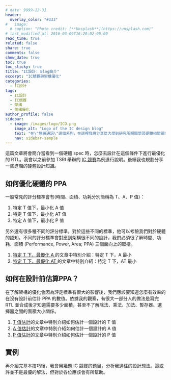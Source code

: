 ```yaml
---
# date: 9999-12-31
header:
  overlay_color: "#333"
#   image: 
  # caption: "Photo credit: [**Unsplash**](https://unsplash.com)"
# last_modified_at: 2016-03-09T16:20:02-05:00
read_time: true
related: false
share: true
comments: false
show_date: true
toc: true
toc_sticky: true
title: "IC設計: Blog簡介"
excerpt: "IC競賽與架構優化"
categories:
  - IC設計
tags:
  - IC設計
  - IC競賽
  - 架構
  - 架構優化
author_profile: false
sidebar:
  - image: /images/logo/ICD.png
    image_alt: "Logo of the IC design blog"
    text: "在\"無線通訊\"這個系列，在這裡我將分享從大學到研究所期間學習硬體相關領域的經驗和學問。我深入研究了許多硬體相關的議題，包括適合硬體的演算法、電路設計、晶片製造等等。希望透過分享，可以為對硬體有興趣的讀者提供有價值的知識和經驗。非常歡迎大家在寄信與我討論或分享您的看法和經驗，一起學習與成長！"
    nav: sidebar-sample
---
```

這篇文章將會簡介當看到一個硬體 spec 時，怎麼去設計在這個條件下進行最優化的 RTL。我會以之前參加 TSRI 舉辦的 [IC 競賽](https://www.iccontest2023.com.tw/home)為例進行說明。後續我也規劃分享一些進階的硬體設計知識。

## 如何優化硬體的 PPA
一般常見的評分標準會有(時間、面積、功耗分別簡稱為 T、A、P 值)：
1. 特定 T 值下，最小化 A 值
2. 特定 T 值下，最小化 AT 值
3. 特定 A 值下，最小化 P 值

另外還有很多種不同的評分標準。對於這些不同的標準，他可以考驗我們對於硬體的認知。不同的評分標準會對應到架構很不同的設計，我們必須很了解時間、功耗、面積 (Performance, Power, Area; PPA) 三個面向上的取捨。

1. [特定 T 下，最優化 A ](/ic設計/ICD_04)的文章中特別介紹：特定 T 下，A 最小
2. [特定 T 下，最優化 AT ](/ic設計/ICD_05)的文章中特別介紹：特定 T 下，AT 最小

## 如何在設計前估算PPA？
在了解架構的優化會因為評定標準有很大的影響後，我們應該要知道怎麼有效率的在沒有設計前估計 PPA 的數值。依據我的觀察，有很大一部分人的做法是寫完 RTL 並合成後才知道需要多少面積，甚至不了解除法、乘法、加法、暫存器、選擇器之間的面積大小關係。

1. [T 值估計](/ic設計/ICD_01)的文章中特別介紹如何估計一個設計的 T 值
2. [A 值估計](/ic設計/ICD_02)的文章中特別介紹如何估計一個設計的 A 值
3. [P 值估計](/ic設計/ICD_03)的文章中特別介紹如何估計一個設計的 P 值

## 實例
再介紹完基本技巧後，我會用幾題 IC 競賽的題目，分析我過往的設計想法。這或許並不是最優的解法，但對於各位應該會有所幫助。
